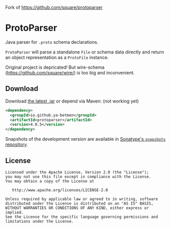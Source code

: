 Fork of https://github.com/square/protoparser

ProtoParser
===========

Java parser for `.proto` schema declarations.

`ProtoParser` will parse a standalone `File` or schema data directly and return an object
representation as a `ProtoFile` instance.

Original project is depricated! But wire-schema (https://github.com/square/wire/) is too big and inconvenient.

Download
--------

Download [the latest .jar][dl] or depend via Maven: (not working yet)
```xml
<dependency>
  <groupId>io.github.ya-betmen</groupId>
  <artifactId>protoparser</artifactId>
  <version>4.0.5</version>
</dependency>
```

Snapshots of the development version are available in [Sonatype's `snapshots` repository][snap].

License
-------

    Licensed under the Apache License, Version 2.0 (the "License");
    you may not use this file except in compliance with the License.
    You may obtain a copy of the License at

       http://www.apache.org/licenses/LICENSE-2.0

    Unless required by applicable law or agreed to in writing, software
    distributed under the License is distributed on an "AS IS" BASIS,
    WITHOUT WARRANTIES OR CONDITIONS OF ANY KIND, either express or implied.
    See the License for the specific language governing permissions and
    limitations under the License.



 [dl]: https://search.maven.org/remote_content?g=io.github.ya-betmen&a=protoparser&v=LATEST
 [snap]: https://oss.sonatype.org/content/repositories/snapshots/
